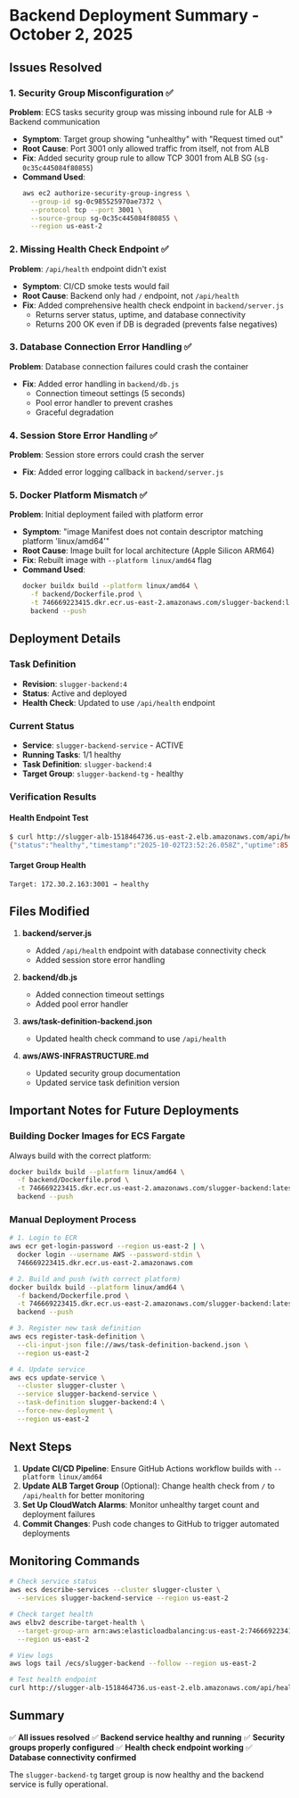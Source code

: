 # Backend Deployment Summary - October 2, 2025

## Issues Resolved

### 1. Security Group Misconfiguration ✅
**Problem**: ECS tasks security group was missing inbound rule for ALB → Backend communication
- **Symptom**: Target group showing "unhealthy" with "Request timed out"
- **Root Cause**: Port 3001 only allowed traffic from itself, not from ALB
- **Fix**: Added security group rule to allow TCP 3001 from ALB SG (`sg-0c35c445084f80855`)
- **Command Used**:
  ```bash
  aws ec2 authorize-security-group-ingress \
    --group-id sg-0c985525970ae7372 \
    --protocol tcp --port 3001 \
    --source-group sg-0c35c445084f80855 \
    --region us-east-2
  ```

### 2. Missing Health Check Endpoint ✅
**Problem**: `/api/health` endpoint didn't exist
- **Symptom**: CI/CD smoke tests would fail
- **Root Cause**: Backend only had `/` endpoint, not `/api/health`
- **Fix**: Added comprehensive health check endpoint in `backend/server.js`
  - Returns server status, uptime, and database connectivity
  - Returns 200 OK even if DB is degraded (prevents false negatives)

### 3. Database Connection Error Handling ✅
**Problem**: Database connection failures could crash the container
- **Fix**: Added error handling in `backend/db.js`
  - Connection timeout settings (5 seconds)
  - Pool error handler to prevent crashes
  - Graceful degradation

### 4. Session Store Error Handling ✅
**Problem**: Session store errors could crash the server
- **Fix**: Added error logging callback in `backend/server.js`

### 5. Docker Platform Mismatch ✅
**Problem**: Initial deployment failed with platform error
- **Symptom**: "image Manifest does not contain descriptor matching platform 'linux/amd64'"
- **Root Cause**: Image built for local architecture (Apple Silicon ARM64)
- **Fix**: Rebuilt image with `--platform linux/amd64` flag
- **Command Used**:
  ```bash
  docker buildx build --platform linux/amd64 \
    -f backend/Dockerfile.prod \
    -t 746669223415.dkr.ecr.us-east-2.amazonaws.com/slugger-backend:latest \
    backend --push
  ```

## Deployment Details

### Task Definition
- **Revision**: `slugger-backend:4`
- **Status**: Active and deployed
- **Health Check**: Updated to use `/api/health` endpoint

### Current Status
- **Service**: `slugger-backend-service` - ACTIVE
- **Running Tasks**: 1/1 healthy
- **Task Definition**: `slugger-backend:4`
- **Target Group**: `slugger-backend-tg` - healthy

### Verification Results

#### Health Endpoint Test
```bash
$ curl http://slugger-alb-1518464736.us-east-2.elb.amazonaws.com/api/health
{"status":"healthy","timestamp":"2025-10-02T23:52:26.058Z","uptime":85.608407332,"database":"connected"}
```

#### Target Group Health
```
Target: 172.30.2.163:3001 → healthy
```

## Files Modified

1. **backend/server.js**
   - Added `/api/health` endpoint with database connectivity check
   - Added session store error handling

2. **backend/db.js**
   - Added connection timeout settings
   - Added pool error handler

3. **aws/task-definition-backend.json**
   - Updated health check command to use `/api/health`

4. **aws/AWS-INFRASTRUCTURE.md**
   - Updated security group documentation
   - Updated service task definition version

## Important Notes for Future Deployments

### Building Docker Images for ECS Fargate
Always build with the correct platform:
```bash
docker buildx build --platform linux/amd64 \
  -f backend/Dockerfile.prod \
  -t 746669223415.dkr.ecr.us-east-2.amazonaws.com/slugger-backend:latest \
  backend --push
```

### Manual Deployment Process
```bash
# 1. Login to ECR
aws ecr get-login-password --region us-east-2 | \
  docker login --username AWS --password-stdin \
  746669223415.dkr.ecr.us-east-2.amazonaws.com

# 2. Build and push (with correct platform)
docker buildx build --platform linux/amd64 \
  -f backend/Dockerfile.prod \
  -t 746669223415.dkr.ecr.us-east-2.amazonaws.com/slugger-backend:latest \
  backend --push

# 3. Register new task definition
aws ecs register-task-definition \
  --cli-input-json file://aws/task-definition-backend.json \
  --region us-east-2

# 4. Update service
aws ecs update-service \
  --cluster slugger-cluster \
  --service slugger-backend-service \
  --task-definition slugger-backend:4 \
  --force-new-deployment \
  --region us-east-2
```

## Next Steps

1. **Update CI/CD Pipeline**: Ensure GitHub Actions workflow builds with `--platform linux/amd64`
2. **Update ALB Target Group** (Optional): Change health check from `/` to `/api/health` for better monitoring
3. **Set Up CloudWatch Alarms**: Monitor unhealthy target count and deployment failures
4. **Commit Changes**: Push code changes to GitHub to trigger automated deployments

## Monitoring Commands

```bash
# Check service status
aws ecs describe-services --cluster slugger-cluster \
  --services slugger-backend-service --region us-east-2

# Check target health
aws elbv2 describe-target-health \
  --target-group-arn arn:aws:elasticloadbalancing:us-east-2:746669223415:targetgroup/slugger-backend-tg/fb24053697a67d14 \
  --region us-east-2

# View logs
aws logs tail /ecs/slugger-backend --follow --region us-east-2

# Test health endpoint
curl http://slugger-alb-1518464736.us-east-2.elb.amazonaws.com/api/health
```

## Summary

✅ **All issues resolved**
✅ **Backend service healthy and running**
✅ **Security groups properly configured**
✅ **Health check endpoint working**
✅ **Database connectivity confirmed**

The `slugger-backend-tg` target group is now healthy and the backend service is fully operational.
